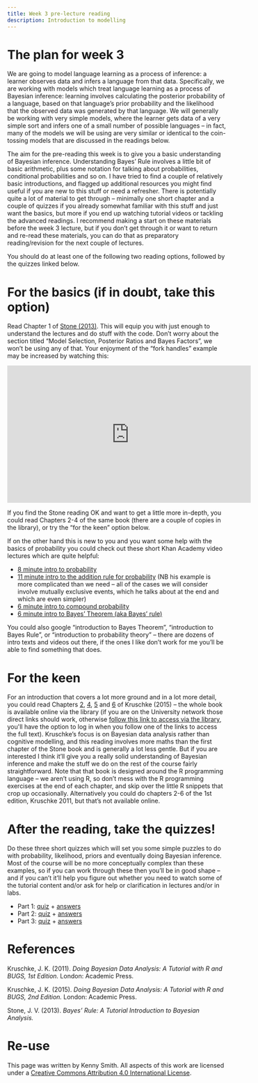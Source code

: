 ```yaml
---
title: Week 3 pre-lecture reading
description: Introduction to modelling
---
```



# The plan for week 3

We are going to model language learning as a process of inference: a learner observes data and infers a language from that data. Specifically, we are working with models which treat language learning as a process of Bayesian inference: learning involves calculating the posterior probability of a language, based on that language’s prior probability and the likelihood that the observed data was generated by that language. We will generally be working with very simple models, where the learner gets data of a very simple sort and infers one of a small number of possible languages – in fact, many of the models we will be using are very similar or identical to the coin-tossing models that are discussed in the readings below.

The aim for the pre-reading this week is to give you a basic understanding of Bayesian inference. Understanding Bayes’ Rule involves a little bit of basic arithmetic, plus some notation for talking about probabilities, conditional probabilities and so on. I have tried to find a couple of relatively basic introductions, and flagged up additional resources you might find useful if you are new to this stuff or need a refresher. There is potentially quite a lot of material to get through – minimally one short chapter and a couple of quizzes if you already somewhat familiar with this stuff and just want the basics, but more if you end up watching tutorial videos or tackling the advanced readings. I recommend making a start on these materials before the week 3 lecture, but if you don’t get through it or want to return and re-read these materials, you can do that as preparatory reading/revision for the next couple of lectures.

You should do at least one of the following two reading options, followed by the quizzes linked below.

# For the basics (if in doubt, take this option)

Read Chapter 1 of [Stone (2013)](http://jim-stone.staff.shef.ac.uk/BookBayes2012/bookbayesch01.pdf). This will equip you with just enough to understand the lectures and do stuff with the code. Don’t worry about the section titled “Model Selection, Posterior Ratios and Bayes Factors”, we won’t be using any of that. Your enjoyment of the “fork handles” example may be increased by watching this:

<iframe width="560" height="315" src="https://www.youtube.com/embed/pV1IP4N9ajg" frameborder="0" allow="accelerometer; autoplay; clipboard-write; encrypted-media; gyroscope; picture-in-picture" allowfullscreen></iframe>

If you find the Stone reading OK and want to get a little more in-depth, you could read Chapters 2-4 of the same book (there are a couple of copies in the library), or try the “for the keen” option below.

If on the other hand this is new to you and you want some help with the basics of probability you could check out these short Khan Academy video lectures which are quite helpful:

- [8 minute intro to probability](https://www.khanacademy.org/math/ap-statistics/probability-ap/randomness-probability-simulation/v/basic-probability)
- [11 minute intro to the addition rule for probability](https://www.khanacademy.org/math/ap-statistics/probability-ap/probability-addition-rule/v/addition-rule-for-probability) (NB his example is more complicated than we need – all of the cases we will consider involve mutually exclusive events, which he talks about at the end and which are even simpler)
- [6 minute intro to compound probability](https://www.khanacademy.org/math/ap-statistics/probability-ap/probability-multiplication-rule/v/compound-probability-of-independent-events)
- [6 minute intro to Bayes’ Theorem (aka Bayes’ rule)](https://www.khanacademy.org/partner-content/wi-phi/wiphi-critical-thinking/wiphi-fundamentals/v/bayes-theorem)

You could also google “introduction to Bayes Theorem”, “introduction to Bayes Rule”, or “introduction to probability theory” – there are dozens of intro texts and videos out there, if the ones I like don’t work for me you’ll be able to find something that does.

# For the keen

For an introduction that covers a lot more ground and in a lot more detail, you could read Chapters [2](https://doi.org/10.1016/B978-0-12-405888-0.00002-7), [4](https://doi.org/10.1016/B978-0-12-405888-0.00004-0), [5](https://doi.org/10.1016/B978-0-12-405888-0.00005-2) and [6](https://doi.org/10.1016/B978-0-12-405888-0.00006-4) of Kruschke (2015) – the whole book is available online via the library (if you are on the University network those direct links should work, otherwise [follow this link to access via the library](https://discovered.ed.ac.uk/permalink/f/1njkql8/44UOE_ALMA51251557640002466), you'll have the option to log in when you follow one of the links to access the full text). Kruschke’s focus is on Bayesian data analysis rather than cognitive modelling, and this reading involves more maths than the first chapter of the Stone book and is generally a lot less gentle. But if you are interested I think it’ll give you a really solid understanding of Bayesian inference and make the stuff we do on the rest of the course fairly straightforward. Note that that book is designed around the R programming language – we aren’t using R, so don’t mess with the R programming exercises at the end of each chapter, and skip over the little R snippets that crop up occasionally. Alternatively you could do chapters 2-6 of the 1st edition, Kruschke 2011, but that’s not available online.

# After the reading, take the quizzes!

Do these three short quizzes which will set you some simple puzzles to do with probability, likelihood, priors and eventually doing Bayesian inference. Most of the course will be no more conceptually complex than these examples, so if you can work through these then you’ll be in good shape – and if you can’t it’ll help you figure out whether you need to watch some of the tutorial content and/or ask for help or clarification in lectures and/or in labs.

- Part 1: [quiz](https://www.surveymonkey.co.uk/r/ZZN82G8) + [answers](miscellaneous/BayesPart1Answers.pdf)
- Part 2: [quiz](https://www.surveymonkey.co.uk/r/Z57LPHX) + [answers](miscellaneous/BayesPart2Answers.pdf)
- Part 3: [quiz](https://www.surveymonkey.co.uk/r/Z5RBTVZ) + [answers](miscellaneous/BayesPart3Answers.pdf)



# References

Kruschke, J. K. (2011). *Doing Bayesian Data Analysis: A Tutorial with R and BUGS, 1st Edition.* London: Academic Press.

Kruschke, J. K. (2015). *Doing Bayesian Data Analysis: A Tutorial with R and BUGS, 2nd Edition.* London: Academic Press.

Stone, J. V. (2013). *Bayes’ Rule: A Tutorial Introduction to Bayesian Analysis.*



# Re-use

This page was written by Kenny Smith. All aspects of this work are licensed under a [Creative Commons Attribution 4.0 International License](http://creativecommons.org/licenses/by/4.0/).
